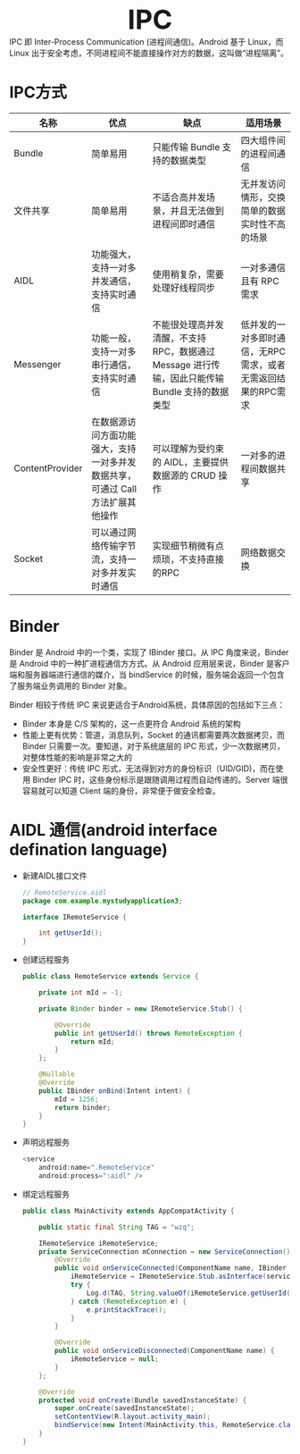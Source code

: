 <center><font size="7" ><b>IPC</b></font> </center>
IPC 即 Inter-Process Communication (进程间通信)。Android 基于 Linux，而 Linux 出于安全考虑，不同进程间不能直接操作对方的数据，这叫做“进程隔离”。 

# IPC方式

| 名称            | 优点                                                         | 缺点                                                         | 适用场景                                                     |
| --------------- | ------------------------------------------------------------ | ------------------------------------------------------------ | ------------------------------------------------------------ |
| Bundle          | 简单易用                                                     | 只能传输 Bundle 支持的数据类型                               | 四大组件间的进程间通信                                       |
| 文件共享        | 简单易用                                                     | 不适合高并发场景，并且无法做到进程间即时通信                 | 无并发访问情形，交换简单的数据实时性不高的场景               |
| AIDL            | 功能强大，支持一对多并发通信，支持实时通信                   | 使用稍复杂，需要处理好线程同步                               | 一对多通信且有 RPC 需求                                      |
| Messenger       | 功能一般，支持一对多串行通信，支持实时通信                   | 不能很处理高并发清醒，不支持 RPC，数据通过 Message 进行传输，因此只能传输 Bundle 支持的数据类型 | 低并发的一对多即时通信，无RPC需求，或者无需返回结果的RPC需求 |
| ContentProvider | 在数据源访问方面功能强大，支持一对多并发数据共享，可通过 Call 方法扩展其他操作 | 可以理解为受约束的 AIDL，主要提供数据源的 CRUD 操作          | 一对多的进程间数据共享                                       |
| Socket          | 可以通过网络传输字节流，支持一对多并发实时通信               | 实现细节稍微有点烦琐，不支持直接的RPC                        | 网络数据交换                                                 |

# Binder

Binder 是 Android 中的一个类，实现了 IBinder 接口。从 IPC 角度来说，Binder 是 Android 中的一种扩进程通信方方式。从 Android 应用层来说，Binder 是客户端和服务器端进行通信的媒介，当 bindService 的时候，服务端会返回一个包含了服务端业务调用的 Binder 对象。

Binder 相较于传统 IPC 来说更适合于Android系统，具体原因的包括如下三点：

- Binder 本身是 C/S 架构的，这一点更符合 Android 系统的架构
- 性能上更有优势：管道，消息队列，Socket 的通讯都需要两次数据拷贝，而 Binder 只需要一次。要知道，对于系统底层的 IPC 形式，少一次数据拷贝，对整体性能的影响是非常之大的
- 安全性更好：传统 IPC 形式，无法得到对方的身份标识（UID/GID)，而在使用 Binder IPC 时，这些身份标示是跟随调用过程而自动传递的。Server 端很容易就可以知道 Client 端的身份，非常便于做安全检查。

# AIDL 通信(android interface defination language)

- 新建AIDL接口文件

  ```java
  // RemoteService.aidl
  package com.example.mystudyapplication3;
  
  interface IRemoteService {
  
      int getUserId();
  }
  ```

- 创建远程服务

  ```java
  public class RemoteService extends Service {
  
      private int mId = -1;
  
      private Binder binder = new IRemoteService.Stub() {
  
          @Override
          public int getUserId() throws RemoteException {
              return mId;
          }
      };
  
      @Nullable
      @Override
      public IBinder onBind(Intent intent) {
          mId = 1256;
          return binder;
      }
  }
  ```

- 声明远程服务

  ```java
  <service
      android:name=".RemoteService"
      android:process=":aidl" />
  ```

- 绑定远程服务

  ```java
  public class MainActivity extends AppCompatActivity {
  
      public static final String TAG = "wzq";
  
      IRemoteService iRemoteService;
      private ServiceConnection mConnection = new ServiceConnection() {
          @Override
          public void onServiceConnected(ComponentName name, IBinder service) {
              iRemoteService = IRemoteService.Stub.asInterface(service);
              try {
                  Log.d(TAG, String.valueOf(iRemoteService.getUserId()));
              } catch (RemoteException e) {
                  e.printStackTrace();
              }
          }
  
          @Override
          public void onServiceDisconnected(ComponentName name) {
              iRemoteService = null;
          }
      };
  
      @Override
      protected void onCreate(Bundle savedInstanceState) {
          super.onCreate(savedInstanceState);
          setContentView(R.layout.activity_main);
          bindService(new Intent(MainActivity.this, RemoteService.class), mConnection, Context.BIND_AUTO_CREATE);
      }
  }
  ```

